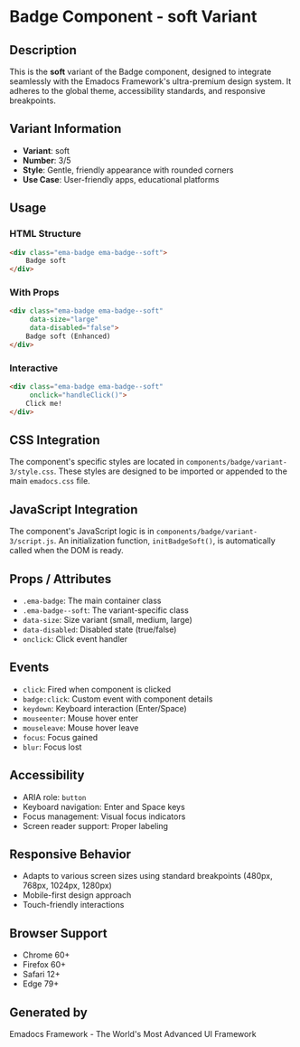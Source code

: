 # Badge Component - soft Variant

## Description
This is the **soft** variant of the Badge component, designed to integrate seamlessly with the Emadocs Framework's ultra-premium design system. It adheres to the global theme, accessibility standards, and responsive breakpoints.

## Variant Information
- **Variant**: soft
- **Number**: 3/5
- **Style**: Gentle, friendly appearance with rounded corners
- **Use Case**: User-friendly apps, educational platforms

## Usage

### HTML Structure
```html
<div class="ema-badge ema-badge--soft">
    Badge soft
</div>
```

### With Props
```html
<div class="ema-badge ema-badge--soft" 
     data-size="large" 
     data-disabled="false">
    Badge soft (Enhanced)
</div>
```

### Interactive
```html
<div class="ema-badge ema-badge--soft" 
     onclick="handleClick()">
    Click me!
</div>
```

## CSS Integration
The component's specific styles are located in `components/badge/variant-3/style.css`. These styles are designed to be imported or appended to the main `emadocs.css` file.

## JavaScript Integration
The component's JavaScript logic is in `components/badge/variant-3/script.js`. An initialization function, `initBadgeSoft()`, is automatically called when the DOM is ready.

## Props / Attributes
- `.ema-badge`: The main container class
- `.ema-badge--soft`: The variant-specific class
- `data-size`: Size variant (small, medium, large)
- `data-disabled`: Disabled state (true/false)
- `onclick`: Click event handler

## Events
- `click`: Fired when component is clicked
- `badge:click`: Custom event with component details
- `keydown`: Keyboard interaction (Enter/Space)
- `mouseenter`: Mouse hover enter
- `mouseleave`: Mouse hover leave
- `focus`: Focus gained
- `blur`: Focus lost

## Accessibility
- ARIA role: `button`
- Keyboard navigation: Enter and Space keys
- Focus management: Visual focus indicators
- Screen reader support: Proper labeling

## Responsive Behavior
- Adapts to various screen sizes using standard breakpoints (480px, 768px, 1024px, 1280px)
- Mobile-first design approach
- Touch-friendly interactions

## Browser Support
- Chrome 60+
- Firefox 60+
- Safari 12+
- Edge 79+

## Generated by
Emadocs Framework - The World's Most Advanced UI Framework
